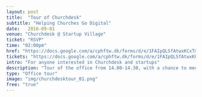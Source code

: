 ```yaml
---
layout: post
title:  "Tour of Churchdesk"
subtitle: "Helping Churches Go Digital"
date:   2016-09-01
venue: "Churchdesk @ Startup Village"
ticket: "RSVP"
time: "02:00pm"
href: "https://docs.google.com/a/cphftw.dk/forms/d/e/1FAIpQLSfAtwxKCxTmnOKsm22RbjGw0uX43Oig4TzTtng5DYgpYd8Zcw/viewform?c=0&w=1"
tickets: "https://docs.google.com/a/cphftw.dk/forms/d/e/1FAIpQLSfAtwxKCxTmnOKsm22RbjGw0uX43Oig4TzTtng5DYgpYd8Zcw/viewform?c=0&w=1"
intro: "For anyone interested in Churchdesk and startups"
description: "Tour of the office from 14.00-14.30, with a chance to meet the team."
type: "Office tour"
image: "img/churchdesktour_01.png"
free: "true"
---
```

<!-- fill in the URL of your event host page if you haven't enough information for a detail page, so the event link won't point on the detail page at all -->
